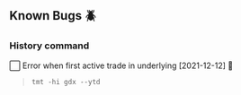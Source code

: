 ## Known Bugs 🪲

### History command
⬜️ Error when first active trade in underlying [2021-12-12] 🔻    
> `tmt -hi gdx --ytd`


